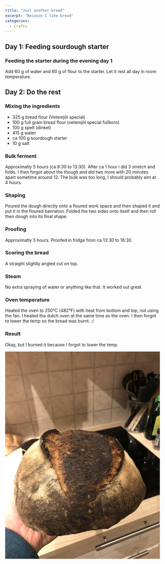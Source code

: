 ```yaml
---
title: "Just another bread"
excerpt: "Because I like bread"
categories:
  - Crafts
---
```


## Day 1: Feeding sourdough starter
### Feeding the starter during the evening day 1
Add 60 g of water and 60 g of flour to the starter. Let it rest all day in room temperature.

## Day 2: Do the rest
### Mixing the ingredients
- 325 g bread flour (Vetemjöl special)
- 100 g full grain bread flour (vetemjöl special fullkorn)
- 100 g spelt (dinkel)
- 415 g water 
- ca 100 g sourdough starter
- 10 g salt

### Bulk ferment
Approximatly 5 hours (ca 8:30 to 13:30). After ca 1 hour i did 3 stretch and folds. I then forgot about the though and did two more with 20 minutes apart sometime around 12. The bulk was too long, I should probably aim at 4 hours.

### Shaping
Poured the dough directly onto a floured work space and then shaped it and put it in the floured banneton. Folded the two sides onto itself and then roll then dough into its final shape.

### Proofing
Approximatly 5 hours. Proofed in fridge from ca 13:30 to 18:30.

### Scoring the bread
A straight slightly angled cut on top.

### Steam
No extra spraying of water or anything like that. It worked out great

### Oven temperature 

Heated the oven to 250&deg;C (482&deg;F) with heat from bottom and top, not using the fan. I heated tha dutch oven at the same time as the oven. I then forgot to lower the temp so the bread was burnt. :/

### Result
Okay, but I burned it because I forgot to lower the temp. 

!["image"](images/bread220302.jpg)

